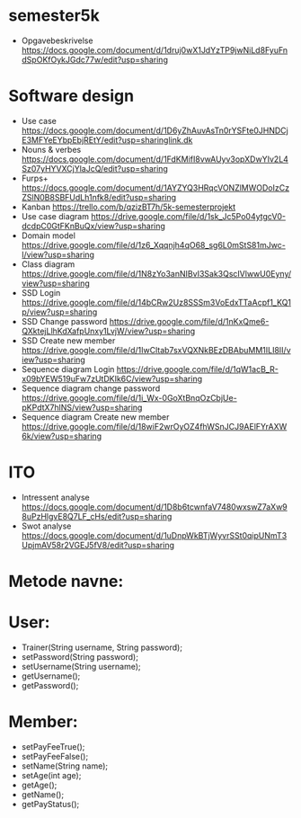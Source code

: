 # semester5k
- Opgavebeskrivelse
https://docs.google.com/document/d/1druj0wX1JdYzTP9jwNiLd8FyuFndSpOKfOykJGdc77w/edit?usp=sharing
# Software design
- Use case
https://docs.google.com/document/d/1D6yZhAuvAsTn0rYSFte0JHNDCjE3MFYeEYbpEbjREtY/edit?usp=sharinglink.dk
- Nouns & verbes
https://docs.google.com/document/d/1FdKMifI8vwAUyv3opXDwYIv2L4Sz07yHYVXCjYlaJcQ/edit?usp=sharing
- Furps+
https://docs.google.com/document/d/1AYZYQ3HRqcVONZlMWODoIzCzZSlN0B8SBFUdLh1nfk8/edit?usp=sharing
- Kanban
https://trello.com/b/qzizBT7h/5k-semesterprojekt
- Use case diagram
https://drive.google.com/file/d/1sk_Jc5Po04ytgcV0-dcdpC0GtFKnBuQx/view?usp=sharing
- Domain model
https://drive.google.com/file/d/1z6_Xqqnjh4qO68_sg6L0mStS81mJwc-l/view?usp=sharing
- Class diagram
https://drive.google.com/file/d/1N8zYo3anNIBvI3Sak3QscIVlwwU0Eyny/view?usp=sharing
- SSD Login
https://drive.google.com/file/d/14bCRw2Uz8SSSm3VoEdxTTaAcpf1_KQ1p/view?usp=sharing
 - SSD Change password
 https://drive.google.com/file/d/1nKxQme6-QXktejLlhKdXafpUnxy1LvjW/view?usp=sharing
 - SSD Create new member
 https://drive.google.com/file/d/1IwCltab7sxVQXNkBEzDBAbuMM1ILI8II/view?usp=sharing
- Sequence diagram Login
https://drive.google.com/file/d/1qW1acB_R-x09bYEW519uFw7zUtDKIk6C/view?usp=sharing
- Sequence diagram change password
https://drive.google.com/file/d/1i_Wx-0GoXtBnqOzCbjUe-pKPdtX7hlNS/view?usp=sharing
- Sequence diagram Create new member
https://drive.google.com/file/d/18wiF2wrOyOZ4fhWSnJCJ9AElFYrAXW6k/view?usp=sharing

# ITO
- Intressent analyse
https://docs.google.com/document/d/1D8b6tcwnfaV7480wxswZ7aXw98uPzHlgvE8Q7LF_cHs/edit?usp=sharing
- Swot analyse
https://docs.google.com/document/d/1uDnpWkBTjWyvrSSt0qipUNmT3UpjmAV58r2VGEJ5fV8/edit?usp=sharing
# Metode navne:
# User:
- Trainer(String username, String password);
- setPassword(String password);
- setUsername(String username);
- getUsername();
- getPassword();
# Member:
- setPayFeeTrue();
- setPayFeeFalse();
- setName(String name);
- setAge(int age);
- getAge();
- getName();
- getPayStatus();

